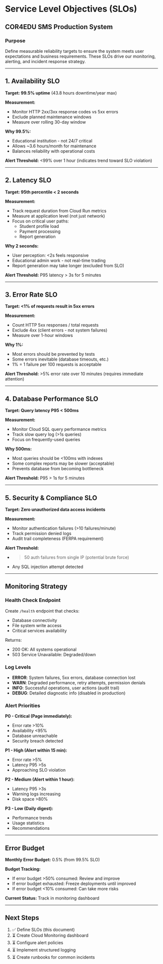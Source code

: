 # Service Level Objectives (SLOs)
## COR4EDU SMS Production System

### Purpose
Define measurable reliability targets to ensure the system meets user expectations and business requirements. These SLOs drive our monitoring, alerting, and incident response strategy.

---

## 1. Availability SLO

**Target: 99.5% uptime** (43.8 hours downtime/year max)

**Measurement:**
- Monitor HTTP 2xx/3xx response codes vs 5xx errors
- Exclude planned maintenance windows
- Measure over rolling 30-day window

**Why 99.5%:**
- Educational institution - not 24/7 critical
- Allows ~3.6 hours/month for maintenance
- Balances reliability with operational costs

**Alert Threshold:** <99% over 1 hour (indicates trend toward SLO violation)

---

## 2. Latency SLO

**Target: 95th percentile < 2 seconds**

**Measurement:**
- Track request duration from Cloud Run metrics
- Measure at application level (not just network)
- Focus on critical user paths:
  - Student profile load
  - Payment processing
  - Report generation

**Why 2 seconds:**
- User perception: <2s feels responsive
- Educational admin work - not real-time trading
- Report generation may take longer (excluded from SLO)

**Alert Threshold:** P95 latency > 3s for 5 minutes

---

## 3. Error Rate SLO

**Target: <1% of requests result in 5xx errors**

**Measurement:**
- Count HTTP 5xx responses / total requests
- Exclude 4xx (client errors - not system failures)
- Measure over 1-hour windows

**Why 1%:**
- Most errors should be prevented by tests
- Some errors inevitable (database timeouts, etc.)
- 1% = 1 failure per 100 requests is acceptable

**Alert Threshold:** >5% error rate over 10 minutes (requires immediate attention)

---

## 4. Database Performance SLO

**Target: Query latency P95 < 500ms**

**Measurement:**
- Monitor Cloud SQL query performance metrics
- Track slow query log (>1s queries)
- Focus on frequently-used queries

**Why 500ms:**
- Most queries should be <100ms with indexes
- Some complex reports may be slower (acceptable)
- Prevents database from becoming bottleneck

**Alert Threshold:** P95 > 1s for 5 minutes

---

## 5. Security & Compliance SLO

**Target: Zero unauthorized data access incidents**

**Measurement:**
- Monitor authentication failures (>10 failures/minute)
- Track permission denied logs
- Audit trail completeness (FERPA requirement)

**Alert Threshold:**
- >50 auth failures from single IP (potential brute force)
- Any SQL injection attempt detected

---

## Monitoring Strategy

### Health Check Endpoint
Create `/health` endpoint that checks:
- Database connectivity
- File system write access
- Critical services availability

Returns:
- 200 OK: All systems operational
- 503 Service Unavailable: Degraded/down

### Log Levels
- **ERROR**: System failures, 5xx errors, database connection lost
- **WARN**: Degraded performance, retry attempts, permission denials
- **INFO**: Successful operations, user actions (audit trail)
- **DEBUG**: Detailed diagnostic info (disabled in production)

### Alert Priorities

**P0 - Critical (Page immediately):**
- Error rate >10%
- Availability <95%
- Database unreachable
- Security breach detected

**P1 - High (Alert within 15 min):**
- Error rate >5%
- Latency P95 >5s
- Approaching SLO violation

**P2 - Medium (Alert within 1 hour):**
- Latency P95 >3s
- Warning logs increasing
- Disk space >80%

**P3 - Low (Daily digest):**
- Performance trends
- Usage statistics
- Recommendations

---

## Error Budget

**Monthly Error Budget:** 0.5% (from 99.5% SLO)

**Budget Tracking:**
- If error budget >50% consumed: Review and improve
- If error budget exhausted: Freeze deployments until improved
- If error budget <10% consumed: Can take more risks

**Current Status:** Track in monitoring dashboard

---

## Next Steps

1. ✅ Define SLOs (this document)
2. ⏳ Create Cloud Monitoring dashboard
3. ⏳ Configure alert policies
4. ⏳ Implement structured logging
5. ⏳ Create runbooks for common incidents
